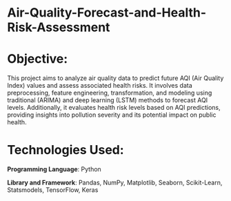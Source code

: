 # Air-Quality-Forecast-and-Health-Risk-Assessment

# Objective:
This project aims to analyze air quality data to predict future AQI (Air Quality Index) values and assess associated health risks. It involves data preprocessing, feature engineering, transformation, and modeling using traditional (ARIMA) and deep learning (LSTM) methods to forecast AQI levels. Additionally, it evaluates health risk levels based on AQI predictions, providing insights into pollution severity and its potential impact on public health.

# Technologies Used:

**Programming Language**: Python

**Library and Framework**: Pandas, NumPy, Matplotlib, Seaborn, Scikit-Learn, Statsmodels, TensorFlow, Keras 
